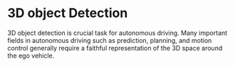 # 3D object Detection
3D object detection is crucial task for autonomous driving. Many important fields in autonomous driving such as prediction, planning, and motion control generally require a faithful representation of the 3D space around the ego vehicle.